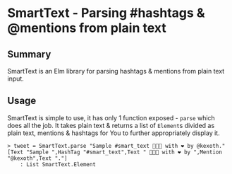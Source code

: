 # SmartText - Parsing #hashtags & @mentions from plain text

## Summary

  SmartText is an Elm library for parsing hashtags & mentions from plain text input.

## Usage

  SmartText is simple to use, it has only 1 function exposed - `parse` which does all the job.
  It takes plain text & returns a list of `Element`s divided as plain text, mentions & hashtags for You to further appropriately display it.

    > tweet = SmartText.parse "Sample #smart_text 👨🏻‍💻 with ❤️ by @kexoth."
    [Text "Sample ",HashTag "#smart_text",Text " 👨🏻‍💻 with ❤️ by ",Mention "@kexoth",Text "."]
        : List SmartText.Element
